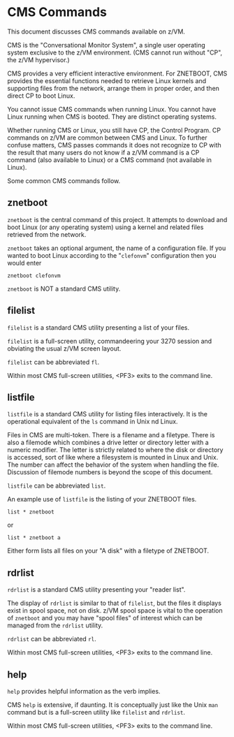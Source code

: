 # CMS Commands

This document discusses CMS commands available on z/VM.

CMS is the "Conversational Monitor System",
a single user operating system exclusive to the z/VM environment.
(CMS cannot run without "CP", the z/VM hypervisor.)

CMS provides a very efficient interactive environment.
For ZNETBOOT, CMS provides the essential functions needed
to retrieve Linux kernels and supporting files from the network,
arrange them in proper order, and then direct CP to boot Linux.

You cannot issue CMS commands when running Linux.
You cannot have Linux running when CMS is booted.
They are distinct operating systems.

Whether running CMS or Linux, you still have CP, the Control Program.
CP commands on z/VM are common between CMS and Linux. To further
confuse matters, CMS passes commands it does not recognize to CP
with the result that many users do not know if a z/VM command is a
CP command (also available to Linux) or a CMS command (not available
in Linux).

Some common CMS commands follow.

## znetboot

`znetboot` is the central command of this project.
It attempts to download and boot Linux (or any operating system)
using a kernel and related files retrieved from the network.

`znetboot` takes an optional argument, the name of a configuration file.
If you wanted to boot Linux according to the "`clefonvm`" configuration
then you would enter

    znetboot clefonvm

`znetboot` is NOT a standard CMS utility.

## filelist

`filelist` is a standard CMS utility presenting a list of your files.

`filelist` is a full-screen utility, commandeering your 3270 session
and obviating the usual z/VM screen layout.

`filelist` can be abbreviated `fl`.

Within most CMS full-screen utilities, \<PF3\> exits to the command line.

## listfile

`listfile` is a standard CMS utility for listing files interactively.
It is the operational equivalent of the `ls` command in Unix nd Linux.

Files in CMS are multi-token. There is a filename and a filetype.
There is also a filemode which combines a drive letter or directory
letter with a numeric modifier. The letter is strictly related to where
the disk or directory is accessed, sort of like where a filesystem is
mounted in Linux and Unix. The number can affect the behavior of the
system when handling the file. Discussion of filemode numbers is beyond
the scope of this document.

`listfile` can be abbreviated `list`.

An example use of `listfile` is the listing of your ZNETBOOT files.

    list * znetboot

or

    list * znetboot a

Either form lists all files on your "A disk" with a filetype of ZNETBOOT.

## rdrlist

`rdrlist` is a standard CMS utility presenting your "reader list".

The display of `rdrlist` is similar to that of `filelist`,
but the files it displays exist in spool space, not on disk.
z/VM spool space is vital to the operation of `znetboot`
and you may have "spool files" of interest which can be managed
from the `rdrlist` utility.

`rdrlist` can be abbreviated `rl`.

Within most CMS full-screen utilities, \<PF3\> exits to the command line.

## help

`help` provides helpful information as the verb implies.

CMS `help` is extensive, if daunting.
It is conceptually just like the Unix `man` command
but is a full-screen utility like `filelist` and `rdrlist`.

Within most CMS full-screen utilities, \<PF3\> exits to the command line.



